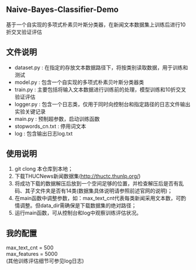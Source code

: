 ## Naive-Bayes-Classifier-Demo
基于一个自实现的多项式朴素贝叶斯分类器，在新闻文本数据集上训练后进行10折交叉验证评估  

## 文件说明
- dataset.py : 在指定的存放文本数据路径下，将按类别读取数据，用于训练和测试  
- model.py : 包含一个自实现的多项式朴素贝叶斯分类器类  
- train.py : 主要包括将输入文本数据进行训练前的处理，模型训练和10折交叉验证评估  
- logger.py : 包含一个日志类，仅用于同时向控制台和指定路径的日志文件输出实验关键记录  
- main.py : 预制超参数，启动训练函数  
- stopwords_cn.txt : 停用词文本  
- log : 包含输出日志log.txt  

## 使用说明
1. git clong 本仓库到本地；  
2. 下载THUCNews新闻数据集(http://thuctc.thunlp.org/)
3. 将成功下载的数据解压后放到一个空间足够的位置，并检查解压后是否有乱码、其子文件夹是否有14类(数据集具体说明请参照前述官网的说明)；  
4. 在main函数中调整参数，如：max_text_cnt代表每类新闻采用文本数，可酌情调整。但data_dir需确保是下载数据集的绝对路径；  
5. 运行main函数，可从控制台和log中观察训练评估状况。

## 我的配置
max_text_cnt = 500  
max_features = 5000  
(其他训练评估细节可参见log日志)  

